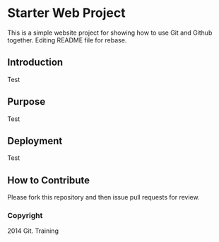# Starter Web Project

This is a simple website project for showing how to use Git and Github together. Editing README file for rebase.

## Introduction

Test

## Purpose

Test

## Deployment

Test

## How to Contribute

Please fork this repository and then issue pull requests for review.

### Copyright 

2014 Git. Training